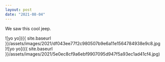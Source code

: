 ```yaml
---
layout: post
date: "2021-08-04"
---
```


We saw this cool jeep.

![yo yo]({{ site.baseurl }}/assets/images/2021/df043ee77f2c980507b9e6a11e1564784938e9c8.jpg)![yo yo]({{ site.baseurl }}/assets/images/2021/5e0ec8cf9a6ebf9907095d947f5a93ec1ad41cf4.jpg)
